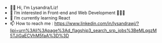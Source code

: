 - 👋🏾 Hi, I’m Lysandra/Liz!
- 👀 I’m interested in Front-end and Web Development 👩🏾‍💻
- 🌱 I’m currently learning React
- 📫 How to reach me : https://www.linkedin.com/in/lysandrawj/?lipi=urn%3Ali%3Apage%3Ad_flagship3_search_srp_jobs%3BeMLqgzM5TJiGaECVhM5faA%3D%3D
